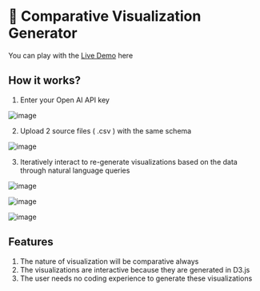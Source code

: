 # 🎨 Comparative Visualization Generator

You can play with the [Live Demo](https://comparative-visualization-generator.streamlit.app/) here

## How it works?

1. Enter your Open AI API key

![image](https://github.com/user-attachments/assets/2c155ed8-7baf-47fb-af20-f008433a6453)

2. Upload 2 source files ( .csv ) with the same schema

![image](https://github.com/user-attachments/assets/ef1434bc-f8c3-4292-8746-8cc5972f9fbf)

3. Iteratively interact to re-generate visualizations based on the data through natural language queries

![image](https://github.com/user-attachments/assets/680bbde2-f91e-43d5-9b45-bdf4f8d94be4)

![image](https://github.com/user-attachments/assets/4ec8041b-8471-4933-9f56-71c1e3bb2aee)

![image](https://github.com/user-attachments/assets/6e544d91-8a5b-4a70-b944-e18e9c6de149)


## Features

1. The nature of visualization will be comparative always
2. The visualizations are interactive because they are generated in D3.js
3. The user needs no coding experience to generate these visualizations

